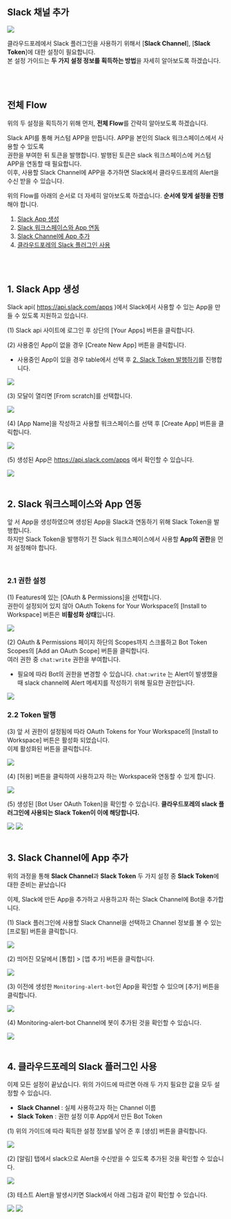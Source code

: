 ## Slack 채널 추가

<img src="GUIDE-img/overview(h2)-1.png">

클라우드포레에서 Slack 플러그인을 사용하기 위해서 [**Slack Channel**], [**Slack Token**]에 대한 설정이 필요합니다.  
본 설정 가이드는 **두 가지 설정 정보를 획득하는 방법**을 자세히 알아보도록 하겠습니다.

<br>
<br>


## 전체 Flow

위의 두 설정을 획득하기 위해 먼저, **전체 Flow**를 간략히 알아보도록 하겠습니다.  

Slack API를 통해 커스텀 APP을 만듭니다. APP을 본인의 Slack 워크스페이스에서 사용할 수 있도록  
권한을 부여한 뒤 토큰을 발행합니다. 발행된 토큰은 slack 워크스페이스에 커스텀 APP을 연동할 때 필요합니다.  
이후, 사용할 Slack Channel에 APP을 추가하면 Slack에서 클라우드포레의 Alert을 수신 받을 수 있습니다.

위의 Flow를 아래의 순서로 더 자세히 알아보도록 하겠습니다. **순서에 맞게 설정을 진행**해야 합니다.

1. [Slack App 생성](./GUIDE.md/#1.-Slack-App-생성)
2. [Slack 워크스페이스와 App 연동](./GUIDE.md/#2.-Slack-워크스페이스와-App-연동)
3. [Slack Channel에 App 추가](./GUIDE.md/#3.-Slack-Channel에-App-추가)
4. [클라우드포레의 Slack 플러그인 사용](./GUIDE.md/#4.-클라우드포레의-Slack-플러그인-사용)

<br>
<br>


## 1. Slack App 생성

Slack api( https://api.slack.com/apps )에서 Slack에서 사용할 수 있는 App을 만들 수 있도록 지원하고 있습니다.

(1) Slack api 사이트에 로그인 후 상단의 [Your Apps] 버튼을 클릭합니다.

(2) 사용중인 App이 없을 경우 [Create New App] 버튼을 클릭합니다.  
- 사용중인 App이 있을 경우 table에서 선택 후 [2. Slack Token 발행하기](./GUIDE.md/#2.-Slack-워크스페이스와-App-연동)를 진행합니다.

<img src="GUIDE-img/create-slack-app(h2)-1.png">

(3) 모달이 열리면 [From scratch]를 선택합니다.

<img src="GUIDE-img/create-slack-app(h2)-2.png">

(4) [App Name]을 작성하고 사용할 워크스페이스를 선택 후 [Create App] 버튼을 클릭합니다.

<img src="GUIDE-img/create-slack-app(h2)-3.png">

(5) 생성된 App은 https://api.slack.com/apps 에서 확인할 수 있습니다.

<img src="GUIDE-img/create-slack-app(h2)-4.png">

<br>
<br>


## 2. Slack 워크스페이스와 App 연동

앞 서 App을 생성하였으며 생성된 App을 Slack과 연동하기 위해 Slack Token을 발행합니다.  
하지만 Slack Token을 발행하기 전 Slack 워크스페이스에서 사용할 **App의 권한**을 먼저 설정해야 합니다.

<br>

### 2.1 권한 설정

(1) Features에 있는 [OAuth & Permissions]을 선택합니다.  
권한이 설정되어 있지 않아 OAuth Tokens for Your Workspace의 [Install to Workspace] 버튼은 **비활성화 상태**입니다.

<img src="GUIDE-img/set-auth(h3)-1.png">

(2) OAuth & Permissions 페이지 하단의 Scopes까지 스크롤하고 Bot Token Scopes의 [Add an OAuth Scope] 버튼을 클릭합니다.  
여러 권한 중 `chat:write` 권한을 부여합니다.

- 필요에 따라 Bot의 권한을 변경할 수 있습니다. 
`chat:write` 는 Alert이 발생했을 때 slack channel에 Alert 메세지를 작성하기 위해 필요한 권한입니다.

<img src="GUIDE-img/set-auth(h3)-2.png">

<br>

### 2.2 Token 발행

(3) 앞 서 권한이 설정됨에 따라 OAuth Tokens for Your Workspace의 [Install to Workspace] 버튼은 활성화 되었습니다.  
이제 활성화된 버튼을 클릭합니다.

<img src="GUIDE-img/issue-token(h3)-1.png">

(4) [허용] 버튼을 클릭하여 사용하고자 하는 Workspace와 연동할 수 있게 합니다.

<img src="GUIDE-img/issue-token(h3)-2.png">

(5) 생성된 [Bot User OAuth Token]을 확인할 수 있습니다. **클라우드포레의 slack 플러그인에 사용되는 Slack Token이 이에 해당합니다.**

<img src="GUIDE-img/issue-token(h3)-3.png">

<img src="GUIDE-img/issue-token(h3)-4.png">

<br>
<br>


## 3. Slack Channel에 App 추가

위의 과정을 통해 **Slack Channel**과 **Slack Token** 두 가지 설정 중 **Slack Token**에 대한 준비는 끝났습니다

이제, Slack에 만든 App을 추가하고 사용하고자 하는 Slack Channel에 Bot을 추가합니다.

(1) Slack 플러그인에 사용할 Slack Channel을 선택하고 Channel 정보를 볼 수 있는 [프로필] 버튼을 클릭합니다.

<img src="GUIDE-img/add-app-slack-channel(h2)-1.png">

(2) 띄어진 모달에서 [통합] > [앱 추가] 버튼을 클릭합니다.

<img src="GUIDE-img/add-app-slack-channel(h2)-2.png">

(3) 이전에 생성한 `Monitoring-alert-bot`인 App을 확인할 수 있으며 [추가] 버튼을 클릭합니다.

<img src="GUIDE-img/add-app-slack-channel(h2)-3.png">

(4) Monitoring-alert-bot Channel에 봇이 추가된 것을 확인할 수 있습니다.

<img src="GUIDE-img/add-app-slack-channel(h2)-4.png">

<br>
<br>


## 4. 클라우드포레의 Slack 플러그인 사용

이제 모든 설정이 끝났습니다. 위의 가이드에 따르면 아래 두 가지 필요한 값을 모두 설정할 수 있습니다.

- **Slack Channel** : 실제 사용하고자 하는 Channel 이름
- **Slack Token** : 권한 설정 이후 App에서 만든 Bot Token

(1) 위의 가이드에 따라 획득한 설정 정보를 넣어 준 후 [생성] 버튼을 클릭합니다.

<img src="GUIDE-img/use-slack-plugin(h2)-1.png">

(2) [알림] 탭에서 slack으로 Alert을 수신받을 수 있도록 추가된 것을 확인할 수 있습니다.

<img src="GUIDE-img/use-slack-plugin(h2)-2.png">

(3) 테스트 Alert을 발생시키면 Slack에서 아래 그림과 같이 확인할 수 있습니다.

<img src="GUIDE-img/use-slack-plugin(h2)-3.png">

<img src="GUIDE-img/use-slack-plugin(h2)-4.png">

